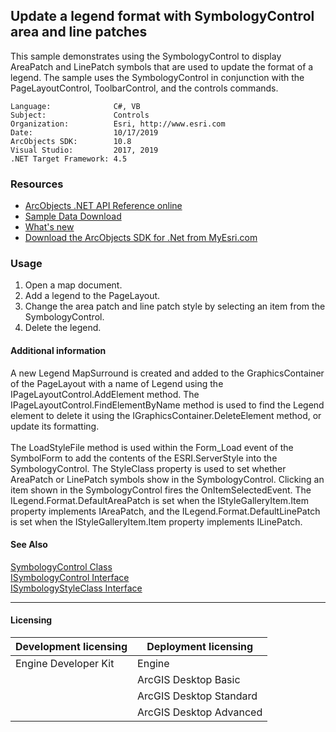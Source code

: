 ## Update a legend format with SymbologyControl area and line patches

  <div xmlns="http://www.w3.org/1999/xhtml" xmlns:my="http://schemas.microsoft.com/office/infopath/2003/myXSD/2006-02-10T23:25:53">This sample demonstrates using the SymbologyControl to display AreaPatch and LinePatch symbols that are used to update the format of a legend. The sample uses the SymbologyControl in conjunction with the PageLayoutControl, ToolbarControl, and the controls commands.</div>  


<!-- TODO: Fill this section below with metadata about this sample-->
```
Language:              C#, VB
Subject:               Controls
Organization:          Esri, http://www.esri.com
Date:                  10/17/2019
ArcObjects SDK:        10.8
Visual Studio:         2017, 2019
.NET Target Framework: 4.5
```

### Resources

* [ArcObjects .NET API Reference online](http://desktop.arcgis.com/en/arcobjects/latest/net/webframe.htm)  
* [Sample Data Download](../../releases)  
* [What's new](http://desktop.arcgis.com/en/arcobjects/latest/net/webframe.htm#91cabc68-2271-400a-8ff9-c7fb25108546.htm)  
* [Download the ArcObjects SDK for .Net from MyEsri.com](https://my.esri.com/)  

### Usage
1. Open a map document.   
1. Add a legend to the PageLayout.   
1. Change the area patch and line patch style by selecting an item from the SymbologyControl.  
1. Delete the legend.   





#### Additional information  
<div xmlns="http://www.w3.org/1999/xhtml" xmlns:my="http://schemas.microsoft.com/office/infopath/2003/myXSD/2006-02-10T23:25:53">A new Legend MapSurround is created and added to the GraphicsContainer of the PageLayout with a name of Legend using the IPageLayoutControl.AddElement method. The IPageLayoutControl.FindElementByName method is used to find the Legend element to delete it using the IGraphicsContainer.DeleteElement method, or update its formatting.</div>  
<div xmlns="http://www.w3.org/1999/xhtml" xmlns:my="http://schemas.microsoft.com/office/infopath/2003/myXSD/2006-02-10T23:25:53"> </div>  
<div xmlns="http://www.w3.org/1999/xhtml" xmlns:my="http://schemas.microsoft.com/office/infopath/2003/myXSD/2006-02-10T23:25:53">The LoadStyleFile method is used within the Form_Load event of the SymbolForm to add the contents of the ESRI.ServerStyle into the SymbologyControl. The StyleClass property is used to set whether AreaPatch or LinePatch symbols show in the SymbologyControl. Clicking an item shown in the SymbologyControl fires the OnItemSelectedEvent. The ILegend.Format.DefaultAreaPatch is set when the IStyleGalleryItem.Item property implements IAreaPatch, and the ILegend.Format.DefaultLinePatch is set when the IStyleGalleryItem.Item property implements ILinePatch. </div>  


#### See Also  
[SymbologyControl Class](http://desktop.arcgis.com/search/?q=SymbologyControl%20Class&p=0&language=en&product=arcobjects-sdk-dotnet&version=&n=15&collection=help)  
[ISymbologyControl Interface](http://desktop.arcgis.com/search/?q=ISymbologyControl%20Interface&p=0&language=en&product=arcobjects-sdk-dotnet&version=&n=15&collection=help)  
[ISymbologyStyleClass Interface](http://desktop.arcgis.com/search/?q=ISymbologyStyleClass%20Interface&p=0&language=en&product=arcobjects-sdk-dotnet&version=&n=15&collection=help)  


---------------------------------

#### Licensing  
| Development licensing | Deployment licensing | 
| ------------- | ------------- | 
| Engine Developer Kit | Engine |  
|  | ArcGIS Desktop Basic |  
|  | ArcGIS Desktop Standard |  
|  | ArcGIS Desktop Advanced |  


